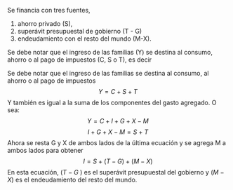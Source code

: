 Se financia con tres fuentes, 
1. ahorro privado (S), 
2. superávit presupuestal de gobierno (T - G) 
3. endeudamiento con el resto del mundo (M-X). 
 
Se debe notar que el ingreso de las familias (Y) se destina al consumo, ahorro o al pago de impuestos (C, S o T), es decir

Se debe notar que el ingreso de las familias se destina al consumo, al ahorro o al pago de impuestos $$Y=C+S+T$$
 Y también es igual a la suma de los componentes del gasto agregado. O sea: 
 $$Y = C + I + G + X - M$$
 $$I + G + X - M = S + T$$
 Ahora se resta G y X de ambos lados de la última ecuación y se agrega M a ambos lados para obtener $$I = S+(T-G)+(M-X)$$
En esta ecuación, ($T - G$ ) es el superávit presupuestal del gobierno y ($M - X$) es el endeudamiento del resto del mundo.